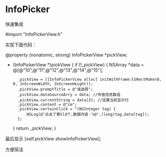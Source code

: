 # InfoPicker

快速集成

#import "InfoPickerView.h"

实现下面代码：

@property (nonatomic, strong) InfoPickerView *pickView;

- (InfoPickerView *)pickView
{
    if (!_pickView) {
        NSArray *data = @[@"10",@"11",@"12",@"13",@"14",@"15"];
        
        _pickView = [[InfoPickerView alloc] initWithFrame:CGRectMake(0, 0, JnScreenWidth, JnScreenHeight)];
        _pickView.promptTitle = @"请选择";
        _pickView.dataSourceArry = data; //传值信息数组
        _pickView.currentString = data[3]; //设置当前显示行
        _pickView.content = @"cm";
        _pickView.certainClick = ^(NSInteger tag) {
            NSLog(@"点击了第%ld个,数据内容：%@",(long)tag,data[tag]);
        };
    }
    return _pickView;
}

最后显示
[self.pickView showInfoPickerView];

方便简洁
